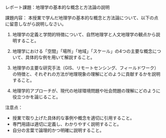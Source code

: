 レポート課題：地理学の基本的な概念と方法論の説明

課題内容：
本授業で学んだ地理学の基本的な概念と方法論について、以下の点に留意しながら説明しなさい。

1. 地理学の定義と学問的特徴について、自然地理学と人文地理学の観点から説明すること。

2. 地理学における「空間」「場所」「地域」「スケール」の4つの主要な概念について、具体的な例を用いて解説すること。

3. 地理学の主要な研究手法（GIS、リモートセンシング、フィールドワーク）の特徴と、それぞれの方法が地理現象の理解にどのように貢献するかを説明すること。

4. 地理学的アプローチが、現代の地球環境問題や社会問題の理解にどのように役立つかを論じること。

注意点：
- 授業で取り上げた具体的な事例や概念を適切に引用すること。
- 専門用語は適切に定義し、わかりやすく説明すること。
- 自分の言葉で論理的かつ明確に説明すること。